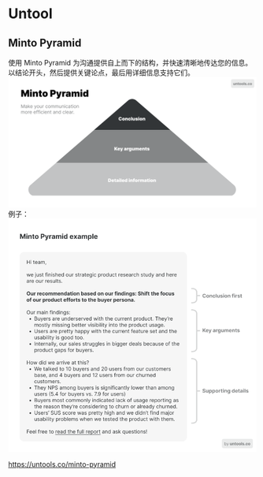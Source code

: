 # Untool

## Minto Pyramid
使用 Minto Pyramid 为沟通提供自上而下的结构，并快速清晰地传达您的信息。以结论开头，然后提供关键论点，最后用详细信息支持它们。  
![](./minto-pyramid.png)  
例子：  
![](./minto-pyramid-example.png)  

https://untools.co/minto-pyramid  

